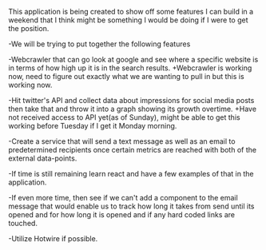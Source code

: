 This application is being created to show off some features I can build in a weekend that I think might be something I would be doing if I were to get the position.  

-We will be trying to put together the following features

-Webcrawler that can go look at google and see where a specific website is
in terms of how high up it is in the search results.
+Webcrawler is working now, need to figure out exactly what we are wanting to pull in but this is working now.

-Hit twitter's API and collect data about impressions for social media posts
then take that and throw it into a graph showing its growth overtime.
+Have not received access to API yet(as of Sunday), might be able to get this working before Tuesday if I get it Monday morning.

-Create a service that will send a text message as well as an email to predetermined recipients once certain metrics are reached with both of the external data-points.

-If time is still remaining learn react and have a few examples of that in
the application.

-If even more time, then see if we can't add a component to the email message
that would enable us to track how long it takes from send until its opened and for how long it is opened and if any hard coded links are touched.

-Utilize Hotwire if possible.
